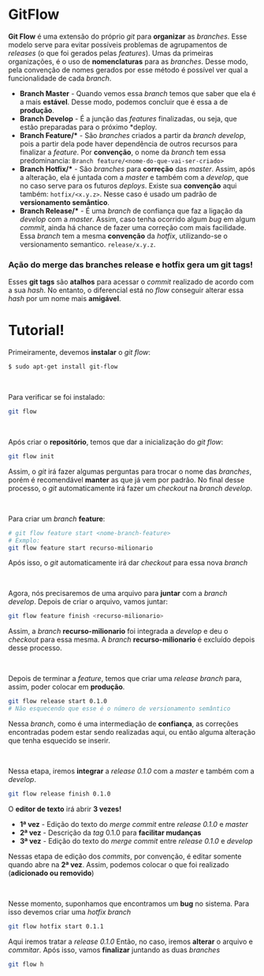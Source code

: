 # GitFlow

**Git Flow** é uma extensão do próprio *git* para **organizar** as *branches*. Esse modelo serve para evitar possíveis problemas de agrupamentos de *releases* (o que foi gerados pelas *features*).
Umas da primeiras organizações, é o uso de **nomenclaturas** para as *branches*. Desse modo, pela convenção de nomes gerados por esse método é possível ver qual a funcionalidade de cada *branch*.

 - **Branch Master** - Quando vemos essa *branch* temos que saber que ela é a mais **estável**. Desse modo, podemos concluir que é essa a de **produção**.
 - **Branch Develop** - É a junção das *features* finalizadas, ou seja, que estão preparadas para o próximo *deploy.
 - **Branch Feature/\*** - São *branches* criados a partir da *branch develop*, pois a partir dela pode haver dependência de outros recursos para finalizar a *feature*. Por **convenção**, o nome da *branch* tem essa predominancia: `Branch feature/<nome-do-que-vai-ser-criado>`
 - **Branch Hotfix/\*** - São *branches* para **correção** das *master*. Assim, após a alteração, ela é juntada com a *master* e também com a *develop*, que no caso serve para os futuros *deploys*. Existe sua **convenção** aqui também: `hotfix/<x.y.z>`. Nesse caso é usado um padrão de **versionamento semântico**.
 - **Branch Release/\*** - É uma *branch* de confiança que faz a ligação da *develop* com a *master*. Assim, caso tenha ocorrido algum *bug* em algum *commit*, ainda há chance de fazer uma correção com mais facilidade. Essa *branch* tem a mesma **convenção** da *hotfix*, utilizando-se o versionamento semantico. `release/x.y.z`.
 
 ### Ação do merge das branches release e hotfix gera um git tags!
 Esses **git tags** são **atalhos** para acessar o *commit* realizado de acordo com a sua *hash*. No entanto, o diferencial está no *flow* conseguir alterar essa *hash* por um nome mais **amigável**.

# Tutorial!

Primeiramente, devemos **instalar** o *git flow*:
```bash
$ sudo apt-get install git-flow
```

<br>

Para verificar se foi instalado:
```bash
git flow
```
 
 <br>
 
 Após criar o **repositório**, temos que dar a inicialização do *git flow*:
 ```bash
 git flow init
 ```
 Assim, o *git* irá fazer algumas perguntas para trocar o nome das *branches*, porém é recomendável **manter** as que já vem por padrão.
 No final desse processo, o *git* automaticamente irá fazer um *checkout* na *branch develop*.
 
<br>

Para criar um *branch* **feature**:
```bash
# git flow feature start <nome-branch-feature>
# Exmplo:
git flow feature start recurso-milionario
```
Após isso, o *git* automaticamente irá dar *checkout* para essa nova *branch*

<br>

Agora, nós precisaremos de uma arquivo para **juntar** com a *branch develop*.
Depois de criar o arquivo, vamos juntar:
```bash
git flow feature finish <recurso-milionario>
```
Assim, a *branch* **recurso-milionario** foi integrada a *develop* e deu o *checkout* para essa mesma. A *branch* **recurso-milionario** é excluído depois desse processo.

<br>

Depois de terminar a *feature*, temos que criar uma *release branch* para, assim, poder colocar em **produção**. 
```bash
git flow release start 0.1.0
# Não esquecendo que esse é o número de versionamento semântico
```
Nessa *branch*, como é uma intermediação de **confiança**, as correções encontradas podem estar sendo realizadas aqui, ou então alguma alteração que tenha esquecido se inserir.

<br>

Nessa etapa, iremos **integrar** a *release 0.1.0* com a *master* e também com a *develop*.
```bash
git flow release finish 0.1.0
```
O **editor de texto** irá abrir **3 vezes!**

 - **1ª vez** - Edição do texto do *merge commit* entre *release 0.1.0* e *master*
 - **2ª vez** - Descrição da *tag* 0.1.0 para **facilitar mudanças**
 - **3ª vez** - Edição do texto do *merge commit* entre *release 0.1.0* e *develop*

Nessas etapa de edição dos *commits*, por convenção, é editar somente quando abre na **2ª vez**. Assim, podemos colocar o que foi realizado (**adicionado ou removido**)

<br>

Nesse momento, suponhamos que encontramos um **bug** no sistema. Para isso devemos criar uma *hotfix branch*
```bash
git flow hotfix start 0.1.1
```
Aqui iremos tratar a *release 0.1.0*
Então, no caso, iremos **alterar**  o arquivo e *commitar*.
Após isso, vamos **finalizar** juntando as duas *branches*
```bash
git flow h
```
 

<!--stackedit_data:
eyJoaXN0b3J5IjpbNTkwMzQ2NTk5LDIxMjU5NDM3MDMsMTExMj
UxNDM0NSwyMDQ3NDA5NjEwLC0xMDg4MDI4MTM3LDcyOTM4OTAx
MiwxNDE4NTI4NDU4LDE1MzEwNzY0ODgsODQ5MTY4MDIyLDc1Mz
gwNjg0MiwtMzQwMzk0NzM4XX0=
-->